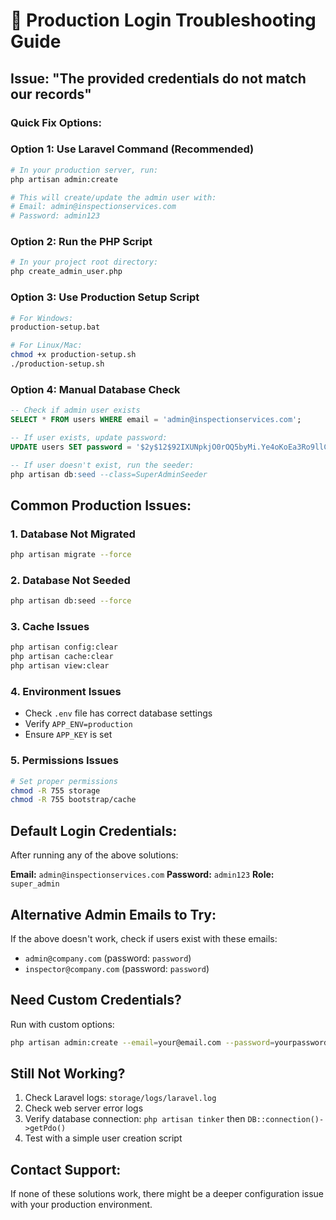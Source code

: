 # 🔧 Production Login Troubleshooting Guide

## Issue: "The provided credentials do not match our records"

### Quick Fix Options:

### Option 1: Use Laravel Command (Recommended)

```bash
# In your production server, run:
php artisan admin:create

# This will create/update the admin user with:
# Email: admin@inspectionservices.com
# Password: admin123
```

### Option 2: Run the PHP Script

```bash
# In your project root directory:
php create_admin_user.php
```

### Option 3: Use Production Setup Script

```bash
# For Windows:
production-setup.bat

# For Linux/Mac:
chmod +x production-setup.sh
./production-setup.sh
```

### Option 4: Manual Database Check

```sql
-- Check if admin user exists
SELECT * FROM users WHERE email = 'admin@inspectionservices.com';

-- If user exists, update password:
UPDATE users SET password = '$2y$12$92IXUNpkjO0rOQ5byMi.Ye4oKoEa3Ro9llC/.og/at2.uheWG/igi' WHERE email = 'admin@inspectionservices.com';

-- If user doesn't exist, run the seeder:
php artisan db:seed --class=SuperAdminSeeder
```

## Common Production Issues:

### 1. Database Not Migrated

```bash
php artisan migrate --force
```

### 2. Database Not Seeded

```bash
php artisan db:seed --force
```

### 3. Cache Issues

```bash
php artisan config:clear
php artisan cache:clear
php artisan view:clear
```

### 4. Environment Issues

-   Check `.env` file has correct database settings
-   Verify `APP_ENV=production`
-   Ensure `APP_KEY` is set

### 5. Permissions Issues

```bash
# Set proper permissions
chmod -R 755 storage
chmod -R 755 bootstrap/cache
```

## Default Login Credentials:

After running any of the above solutions:

**Email:** `admin@inspectionservices.com`
**Password:** `admin123`
**Role:** `super_admin`

## Alternative Admin Emails to Try:

If the above doesn't work, check if users exist with these emails:

-   `admin@company.com` (password: `password`)
-   `inspector@company.com` (password: `password`)

## Need Custom Credentials?

Run with custom options:

```bash
php artisan admin:create --email=your@email.com --password=yourpassword --name="Your Name"
```

## Still Not Working?

1. Check Laravel logs: `storage/logs/laravel.log`
2. Check web server error logs
3. Verify database connection: `php artisan tinker` then `DB::connection()->getPdo()`
4. Test with a simple user creation script

## Contact Support:

If none of these solutions work, there might be a deeper configuration issue with your production environment.
